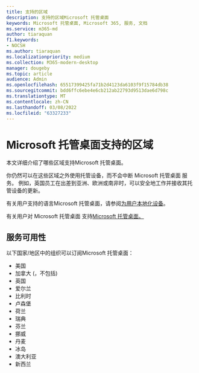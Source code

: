```yaml
---
title: 支持的区域
description: 支持的区域Microsoft 托管桌面
keywords: Microsoft 托管桌面, Microsoft 365, 服务, 文档
ms.service: m365-md
author: tiaraquan
f1.keywords:
- NOCSH
ms.author: tiaraquan
ms.localizationpriority: medium
ms.collection: M365-modern-desktop
manager: dougeby
ms.topic: article
audience: Admin
ms.openlocfilehash: 65517399425fa71b2d4123da6103f9f15784db38
ms.sourcegitcommit: bdd6ffc6ebe4e6cb212ab22793d9513dae6d798c
ms.translationtype: MT
ms.contentlocale: zh-CN
ms.lasthandoff: 03/08/2022
ms.locfileid: "63327233"
---
```

# <a name="microsoft-managed-desktop-supported-regions"></a>Microsoft 托管桌面支持的区域

本文详细介绍了哪些区域支持Microsoft 托管桌面。

你仍然可以在这些区域之外使用托管设备，而不会中断 Microsoft 托管桌面 服务。 例如，英国员工在出差到亚洲、欧洲或南非时，可以安全地工作并接收其托管设备的更新。

有关用户支持的语言Microsoft 托管桌面，请参阅[为用户本地化设备](../get-started/localization.md)。

有关用户对 Microsoft 托管桌面 支持[Microsoft 托管桌面。](support.md)

## <a name="service-availability"></a>服务可用性

以下国家/地区中的组织可以订阅Microsoft 托管桌面：

- 美国
- 加拿大 (，不包括) 
- 英国
- 爱尔兰
- 比利时
- 卢森堡
- 荷兰
- 瑞典
- 芬兰
- 挪威
- 丹麦
- 冰岛
- 澳大利亚
- 新西兰
